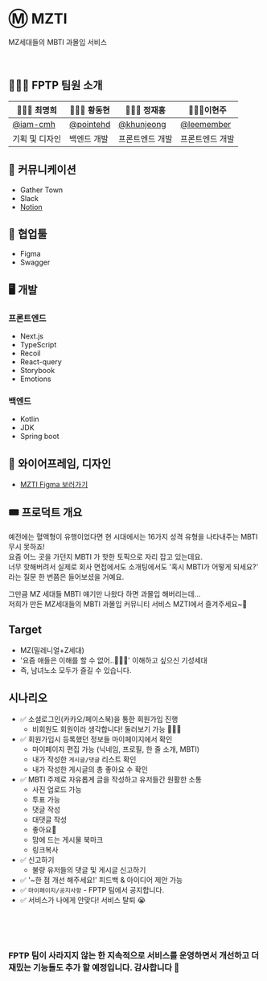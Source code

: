 # Ⓜ️ MZTI
 MZ세대들의 MBTI 과몰입 서비스 

<br>

## 💁🏻‍♀️ FPTP 팀원 소개

| 👩🏻‍🎤 최명희  | 🧑🏽‍💻 황동현 |🧑🏻‍💻 정재홍| 👩🏻‍💻이현주|
| --- | ------ | ------ | ------ |
| [@iam-cmh](https://github.com/iam-cmh)   | [@pointehd](https://github.com/pointehd)      | [@khunjeong](https://github.com/khunjeong)      | [@leemember](https://github.com/leemember)      |
| 기획 및 디자인   | 백엔드 개발   | 프론트엔드 개발     | 프론트엔드 개발      |


## 💬 커뮤니케이션
- Gather Town
- Slack
- [Notion](https://cmhhh.notion.site/MZTI-eb0730322c3e46228ac45b166444d4a1)

## 📢 협업툴
- Figma
- Swagger

## 🖥 개발

### 프론트엔드
- Next.js
- TypeScript
- Recoil
- React-query
- Storybook
- Emotions

### 백엔드
- Kotlin
- JDK
- Spring boot

## 🎨 와이어프레임, 디자인
- [MZTI Figma 보러가기](https://www.figma.com/file/3wZNi8tyl3ItZ8x5LbX9sO/MZTI-%EC%99%80%EC%9D%B4%EC%96%B4%ED%94%84%EB%A0%88%EC%9E%84---%231%2C-2%2C-3?node-id=1-11&t=wBRRBXtULhWvvcUZ-0)


## 🎟 프로덕트 개요

>
예전에는 혈액형이 유행이었다면 현 시대에서는 16가지 성격 유형을 나타내주는 MBTI 무시 못하죠!<br>
요즘 어느 곳을 가던지 MBTI 가 핫한 토픽으로 자리 잡고 있는데요.<br>
너무 핫해버려서 실제로 회사 면접에서도 소개팅에서도 '혹시 MBTI가 어떻게 되세요?' 라는 질문 한 번쯤은 들어보셨을 거예요.<br>

그만큼 MZ 세대들 MBTI 얘기만 나왔다 하면 과몰입 해버리는데...<br>
저희가 만든 MZ세대들의 MBTI 과몰입 커뮤니티 서비스 MZTI에서 즐겨주세요~🥳


## Target
- MZ(밀레니얼+Z세대)
- '요즘 애들은 이해를 할 수 없어..🤦🏻‍♀️' 이해하고 싶으신 기성세대
- 즉, 남녀노소 모두가 즐길 수 있습니다.
 
 ## 시나리오
 
 - ✅ 소셜로그인(카카오/페이스북)을 통한 회원가입 진행
   - 비회원도 회원이라 생각합니다! 둘러보기 가능 🙆🏻‍♀️
 - ✅ 회원가입시 등록했던 정보들 마이페이지에서 확인
   - 마이페이지 편집 가능 (닉네임, 프로필, 한 줄 소개, MBTI)
   - 내가 작성한 `게시글/댓글` 리스트 확인
   - 내가 작성한 게시글의 총 좋아요 수 확인
 - ✅ MBTI 주제로 자유롭게 글을 작성하고 유저들간 원활한 소통
   - 사진 업로드 가능
   - 투표 가능
   - 댓글 작성
   - 대댓글 작성
   - 좋아요💓
   - 맘에 드는 게시물 북마크
   - 링크복사
 - ✅ 신고하기
   - 불량 유저들의 댓글 및 게시글 신고하기
 - ✅ '~한 점 개선 해주세요!' 피드백 & 아이디어 제안 가능
 - ✅ `마이페이지/공지사항` - FPTP 팀에서 공지합니다. 
 - ✅ 서비스가 나에게 안맞다! 서비스 탈퇴 😭

<br>
<br>
<br>

### FPTP 팀이 사라지지 않는 한 지속적으로 서비스를 운영하면서 개선하고 더 재밌는 기능들도 추가 할 예정입니다. 감사합니다 🙂
